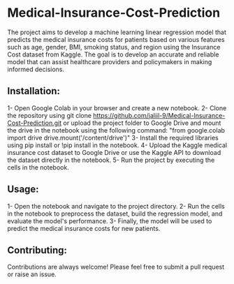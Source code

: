 # Medical-Insurance-Cost-Prediction
The project aims to develop a machine learning linear regression model that predicts the medical insurance costs for patients based on various features such as age, gender, BMI, smoking status, and region using the Insurance Cost dataset from Kaggle. The goal is to develop an accurate and reliable model that can assist healthcare providers and policymakers in making informed decisions.

## Installation:

1- Open Google Colab in your browser and create a new notebook.
2- Clone the repository using git clone https://github.com/jaliil-9/Medical-Insurance-Cost-Prediction.git or upload the project folder to Google Drive and mount the drive in the notebook using the following command:
"from google.colab import drive
drive.mount('/content/drive')"
3- Install the required libraries using pip install or !pip install in the notebook.
4- Upload the Kaggle medical insurance cost dataset to Google Drive or use the Kaggle API to download the dataset directly in the notebook.
5- Run the project by executing the cells in the notebook.

## Usage:

1- Open the notebook and navigate to the project directory.
2- Run the cells in the notebook to preprocess the dataset, build the regression model, and evaluate the model's performance.
3- Finally, the model will be used to predict the medical insurance costs for new patients.

## Contributing:
Contributions are always welcome! Please feel free to submit a pull request or raise an issue.
